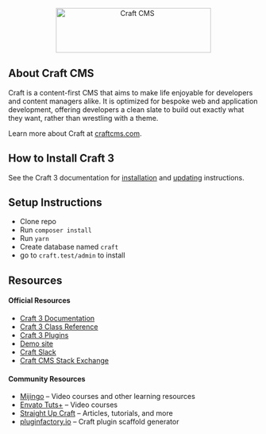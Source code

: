 <p align="center"><a href="https://craftcms.com/" target="_blank"><img width="312" height="90" src="https://craftcms.com/craftcms.svg" alt="Craft CMS"></a></p>

## About Craft CMS

Craft is a content-first CMS that aims to make life enjoyable for developers and content managers alike. It is optimized for bespoke web and application development, offering developers a clean slate to build out exactly what they want, rather than wrestling with a theme.

Learn more about Craft at [craftcms.com](https://craftcms.com).

## How to Install Craft 3

See the Craft 3 documentation for [installation](https://github.com/craftcms/docs/blob/v3/en/installation.md) and [updating](https://github.com/craftcms/docs/blob/v3/en/upgrade.md) instructions.

## Setup Instructions

* Clone repo
* Run `composer install`
* Run `yarn`
* Create database named `craft`
* go to `craft.test/admin` to install

## Resources

#### Official Resources

* [Craft 3 Documentation](https://github.com/craftcms/docs)
* [Craft 3 Class Reference](https://docs.craftcms.com/api/v3/)
* [Craft 3 Plugins](https://plugins.craftcms.com)
* [Demo site](https://demo.craftcms.com/)
* [Craft Slack](https://craftcms.com/community#slack)
* [Craft CMS Stack Exchange](http://craftcms.stackexchange.com/)

#### Community Resources

* [Mijingo](https://mijingo.com/craft) – Video courses and other learning resources
* [Envato Tuts+](https://webdesign.tutsplus.com/categories/craft-cms/courses) – Video courses
* [Straight Up Craft](http://straightupcraft.com/) – Articles, tutorials, and more
* [pluginfactory.io](https://pluginfactory.io/) – Craft plugin scaffold generator
